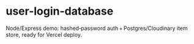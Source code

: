 # user-login-database
Node/Express demo: hashed‑password auth + Postgres/Cloudinary item store, ready for Vercel deploy.
